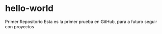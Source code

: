 # hello-world
Primer Repositorio 
Esta es la primer prueba en GitHub, para a futuro seguir con proyectos 
